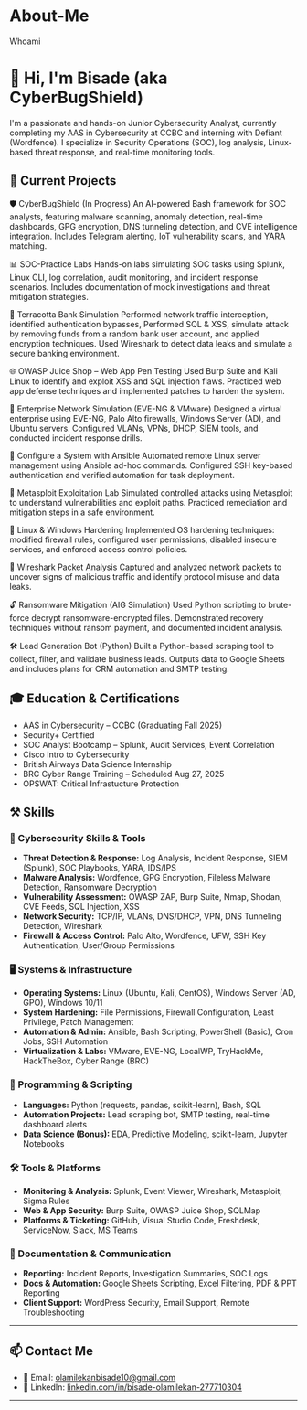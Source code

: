 # About-Me
Whoami
# 👋 Hi, I'm Bisade (aka CyberBugShield)

I'm a passionate and hands-on Junior Cybersecurity Analyst, currently completing my AAS in Cybersecurity at CCBC and interning with Defiant (Wordfence). I specialize in Security Operations (SOC), log analysis, Linux-based threat response, and real-time monitoring tools.

## 🔐 Current Projects

🛡️ CyberBugShield (In Progress)
An AI-powered Bash framework for SOC analysts, featuring malware scanning, anomaly detection, real-time dashboards, GPG encryption, DNS tunneling detection, and CVE intelligence integration. Includes Telegram alerting, IoT vulnerability scans, and YARA matching.

📊 SOC-Practice Labs
Hands-on labs simulating SOC tasks using Splunk, Linux CLI, log correlation, audit monitoring, and incident response scenarios. Includes documentation of mock investigations and threat mitigation strategies.

🧠 Terracotta Bank Simulation
Performed network traffic interception, identified authentication bypasses, Performed SQL & XSS, simulate attack by removing funds from a random bank user account, and applied encryption techniques. Used Wireshark to detect data leaks and simulate a secure banking environment.

🌐 OWASP Juice Shop – Web App Pen Testing
Used Burp Suite and Kali Linux to identify and exploit XSS and SQL injection flaws. Practiced web app defense techniques and implemented patches to harden the system.

🏢 Enterprise Network Simulation (EVE-NG & VMware)
Designed a virtual enterprise using EVE-NG, Palo Alto firewalls, Windows Server (AD), and Ubuntu servers. Configured VLANs, VPNs, DHCP, SIEM tools, and conducted incident response drills.

🧩 Configure a System with Ansible
Automated remote Linux server management using Ansible ad-hoc commands. Configured SSH key-based authentication and verified automation for task deployment.

🧪 Metasploit Exploitation Lab
Simulated controlled attacks using Metasploit to understand vulnerabilities and exploit paths. Practiced remediation and mitigation steps in a safe environment.

🧷 Linux & Windows Hardening
Implemented OS hardening techniques: modified firewall rules, configured user permissions, disabled insecure services, and enforced access control policies.

🔬 Wireshark Packet Analysis
Captured and analyzed network packets to uncover signs of malicious traffic and identify protocol misuse and data leaks.

🔓 Ransomware Mitigation (AIG Simulation)
Used Python scripting to brute-force decrypt ransomware-encrypted files. Demonstrated recovery techniques without ransom payment, and documented incident analysis.

🛠️ Lead Generation Bot (Python)
Built a Python-based scraping tool to collect, filter, and validate business leads. Outputs data to Google Sheets and includes plans for CRM automation and SMTP testing.


## 🎓 Education & Certifications
- AAS in Cybersecurity – CCBC (Graduating Fall 2025)
- Security+ Certified
- SOC Analyst Bootcamp – Splunk, Audit Services, Event Correlation
- Cisco Intro to Cybersecurity
- British Airways Data Science Internship
- BRC Cyber Range Training – Scheduled Aug 27, 2025
- OPSWAT: Critical Infrastucture Protection
  
## ⚒️ Skills

### 🔐 Cybersecurity Skills & Tools
- **Threat Detection & Response:** Log Analysis, Incident Response, SIEM (Splunk), SOC Playbooks, YARA, IDS/IPS  
- **Malware Analysis:** Wordfence, GPG Encryption, Fileless Malware Detection, Ransomware Decryption  
- **Vulnerability Assessment:** OWASP ZAP, Burp Suite, Nmap, Shodan, CVE Feeds, SQL Injection, XSS  
- **Network Security:** TCP/IP, VLANs, DNS/DHCP, VPN, DNS Tunneling Detection, Wireshark  
- **Firewall & Access Control:** Palo Alto, Wordfence, UFW, SSH Key Authentication, User/Group Permissions  

### 🖥️ Systems & Infrastructure
- **Operating Systems:** Linux (Ubuntu, Kali, CentOS), Windows Server (AD, GPO), Windows 10/11  
- **System Hardening:** File Permissions, Firewall Configuration, Least Privilege, Patch Management  
- **Automation & Admin:** Ansible, Bash Scripting, PowerShell (Basic), Cron Jobs, SSH Automation  
- **Virtualization & Labs:** VMware, EVE-NG, LocalWP, TryHackMe, HackTheBox, Cyber Range (BRC)  

### 🧠 Programming & Scripting
- **Languages:** Python (requests, pandas, scikit-learn), Bash, SQL  
- **Automation Projects:** Lead scraping bot, SMTP testing, real-time dashboard alerts  
- **Data Science (Bonus):** EDA, Predictive Modeling, scikit-learn, Jupyter Notebooks  

### 🛠️ Tools & Platforms
- **Monitoring & Analysis:** Splunk, Event Viewer, Wireshark, Metasploit, Sigma Rules  
- **Web & App Security:** Burp Suite, OWASP Juice Shop, SQLMap  
- **Platforms & Ticketing:** GitHub, Visual Studio Code, Freshdesk, ServiceNow, Slack, MS Teams  

### 🧾 Documentation & Communication
- **Reporting:** Incident Reports, Investigation Summaries, SOC Logs  
- **Docs & Automation:** Google Sheets Scripting, Excel Filtering, PDF & PPT Reporting  
- **Client Support:** WordPress Security, Email Support, Remote Troubleshooting  

---

## 📫 Contact Me

- 📧 Email: [olamilekanbisade10@gmail.com](mailto:olamilekanbisade10@gmail.com)  
- 🔗 LinkedIn: [linkedin.com/in/bisade-olamilekan-277710304](https://www.linkedin.com/in/bisade-olamilekan-277710304/)

---

